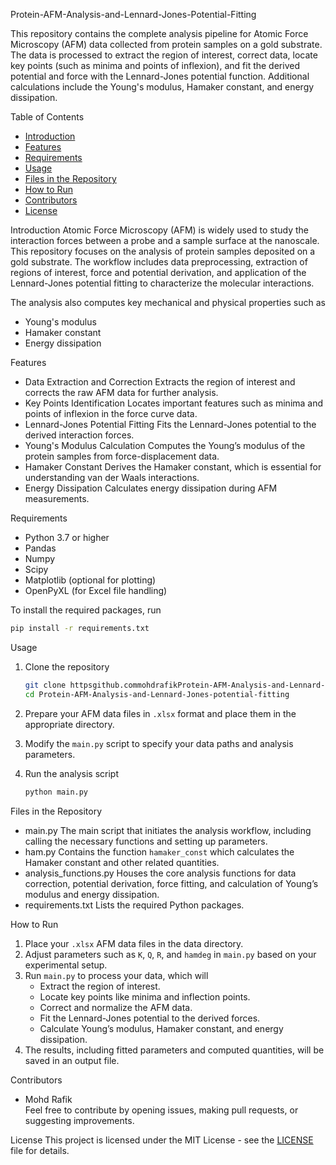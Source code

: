 Protein-AFM-Analysis-and-Lennard-Jones-Potential-Fitting

This repository contains the complete analysis pipeline for Atomic Force Microscopy (AFM) data collected from protein samples on a gold substrate. The data is processed to extract the region of interest, correct data, locate key points (such as minima and points of inflexion), and fit the derived potential and force with the Lennard-Jones potential function. Additional calculations include the Young's modulus, Hamaker constant, and energy dissipation.

Table of Contents
- [Introduction](introduction)
- [Features](features)
- [Requirements](requirements)
- [Usage](usage)
- [Files in the Repository](files-in-the-repository)
- [How to Run](how-to-run)
- [Contributors](contributors)
- [License](license)

Introduction
Atomic Force Microscopy (AFM) is widely used to study the interaction forces between a probe and a sample surface at the nanoscale. This repository focuses on the analysis of protein samples deposited on a gold substrate. The workflow includes data preprocessing, extraction of regions of interest, force and potential derivation, and application of the Lennard-Jones potential fitting to characterize the molecular interactions.

The analysis also computes key mechanical and physical properties such as
- Young's modulus
- Hamaker constant
- Energy dissipation

Features
- Data Extraction and Correction Extracts the region of interest and corrects the raw AFM data for further analysis.
- Key Points Identification Locates important features such as minima and points of inflexion in the force curve data.
- Lennard-Jones Potential Fitting Fits the Lennard-Jones potential to the derived interaction forces.
- Young's Modulus Calculation Computes the Young’s modulus of the protein samples from force-displacement data.
- Hamaker Constant Derives the Hamaker constant, which is essential for understanding van der Waals interactions.
- Energy Dissipation Calculates energy dissipation during AFM measurements.
  
Requirements
- Python 3.7 or higher
- Pandas
- Numpy
- Scipy
- Matplotlib (optional for plotting)
- OpenPyXL (for Excel file handling)

To install the required packages, run
```bash
pip install -r requirements.txt
```

Usage
1. Clone the repository
   ```bash
   git clone httpsgithub.commohdrafikProtein-AFM-Analysis-and-Lennard-Jones-potential-fitting.git
   cd Protein-AFM-Analysis-and-Lennard-Jones-potential-fitting
   ```

2. Prepare your AFM data files in `.xlsx` format and place them in the appropriate directory.

3. Modify the `main.py` script to specify your data paths and analysis parameters.

4. Run the analysis script
   ```bash
   python main.py
   ```

Files in the Repository
- main.py The main script that initiates the analysis workflow, including calling the necessary functions and setting up parameters.
- ham.py Contains the function `hamaker_const` which calculates the Hamaker constant and other related quantities.
- analysis_functions.py Houses the core analysis functions for data correction, potential derivation, force fitting, and calculation of Young’s modulus and energy dissipation.
- requirements.txt Lists the required Python packages.

How to Run
1. Place your `.xlsx` AFM data files in the data directory.
2. Adjust parameters such as `K`, `Q`, `R`, and `hamdeg` in `main.py` based on your experimental setup.
3. Run `main.py` to process your data, which will
   - Extract the region of interest.
   - Locate key points like minima and inflection points.
   - Correct and normalize the AFM data.
   - Fit the Lennard-Jones potential to the derived forces.
   - Calculate Young’s modulus, Hamaker constant, and energy dissipation.
4. The results, including fitted parameters and computed quantities, will be saved in an output file.

Contributors
- Mohd Rafik  
Feel free to contribute by opening issues, making pull requests, or suggesting improvements.

License
This project is licensed under the MIT License - see the [LICENSE](LICENSE) file for details.